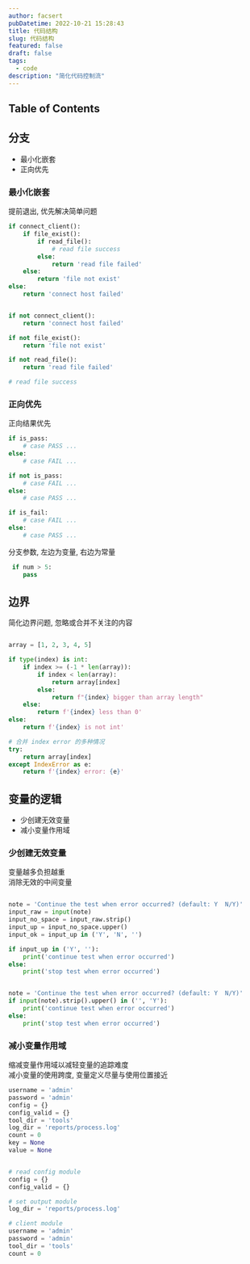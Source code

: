 ```yaml
---
author: facsert
pubDatetime: 2022-10-21 15:28:43
title: 代码结构
slug: 代码结构
featured: false
draft: false
tags:
  - code
description: "简化代码控制流"
---
```


<!--
 * @Author       : facsert
 * @Date         : 2022-10-21 15:28:43
 * @LastEditTime : 2023-07-28 11:46:04
 * @Description  : edit description
-->

## Table of Contents

## 分支

- 最小化嵌套
- 正向优先

### 最小化嵌套

提前退出, 优先解决简单问题

```python
if connect_client():
    if file_exist():
        if read_file():
            # read file success
        else:
            return 'read file failed'
    else:
        return 'file not exist'
else:
    return 'connect host failed'


if not connect_client():                        
    return 'connect host failed'

if not file_exist():                         
    return 'file not exist'

if not read_file():                        
    return 'read file failed'

# read file success
```

### 正向优先

正向结果优先

```python
if is_pass:
    # case PASS ...
else:
    # case FAIL ...

if not is_pass:
    # case FAIL ...
else:
    # case PASS ...

if is_fail:
    # case FAIL ...
else:
    # case PASS ...

```

分支参数, 左边为变量, 右边为常量

```python
 if num > 5:
    pass
```

## 边界

简化边界问题, 忽略或合并不关注的内容  

```python

array = [1, 2, 3, 4, 5]

if type(index) is int:
    if index >= (-1 * len(array)):
        if index < len(array):
            return array[index]
        else:
            return f"{index} bigger than array length"
    else:
        return f'{index} less than 0'
else:
    return f'{index} is not int'

# 合并 index error 的多种情况
try:
    return array[index]
except IndexError as e:
    return f'{index} error: {e}'
```

## 变量的逻辑

- 少创建无效变量
- 减小变量作用域

### 少创建无效变量

变量越多负担越重  
消除无效的中间变量  

```python

note = 'Continue the test when error occurred? (default: Y  N/Y)'
input_raw = input(note)
input_no_space = input_raw.strip()
input_up = input_no_space.upper()
input_ok = input_up in ('Y', 'N', '')

if input_up in ('Y', ''):
    print('continue test when error occurred')
else:
    print('stop test when error occurred')


note = 'Continue the test when error occurred? (default: Y  N/Y)'
if input(note).strip().upper() in ('', 'Y'):
    print('continue test when error occurred')
else:
    print('stop test when error occurred')
```

### 减小变量作用域

缩减变量作用域以减轻变量的追踪难度  
减小变量的使用跨度, 变量定义尽量与使用位置接近

```python
username = 'admin'
password = 'admin'
config = {}
config_valid = {}
tool_dir = 'tools'
log_dir = 'reports/process.log'
count = 0
key = None
value = None


# read config module
config = {}
config_valid = {}

# set output module
log_dir = 'reports/process.log'

# client module
username = 'admin'
password = 'admin'
tool_dir = 'tools'
count = 0
```

